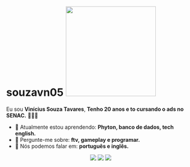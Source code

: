 # souzavn05 <img src="https://25.media.tumblr.com/82356948fe65d3eecb6279511810133a/tumblr_mfa1joeYNi1s0t989o1_500.gif" width="240px">

Eu sou <strong>Vinícius Souza Tavares</strong>, <strong>Tenho 20 anos e to cursando o ads no SENAC.</strong> 👨🏻‍💻 

- 🚀 Atualmente estou aprendendo: <strong>Phyton, banco de dados, tech english.</strong> 
- 💬 Pergunte-me sobre: <strong>ftv, gameplay e programar.</strong>
- 📣 Nós podemos falar em: <strong>português e inglês.</strong>

<div align="center">

  <a href="#" alt="Gmail">
    <img src="https://img.shields.io/badge/-Gmail-FF0000?style=flat-square&labelColor=FF0000&logo=gmail&logoColor=white&link=LINK-DO-SEU-EMAIL"/></a>

  <a href="#" alt="Linkedin">
    <img src="https://img.shields.io/badge/-Linkedin-0e76a8?style=flat-square&logo=Linkedin&logoColor=white&link=LINK-DO-SEU-LINKEDIN" /></a>

  <a href="#" alt="Instagram">
    <img src="https://img.shields.io/badge/-Instagram-DF0174?style=flat-square&labelColor=DF0174&logo=instagram&logoColor=white&link=LINK-DO-SEU-INSTAGRAM"/></a>

</div>
